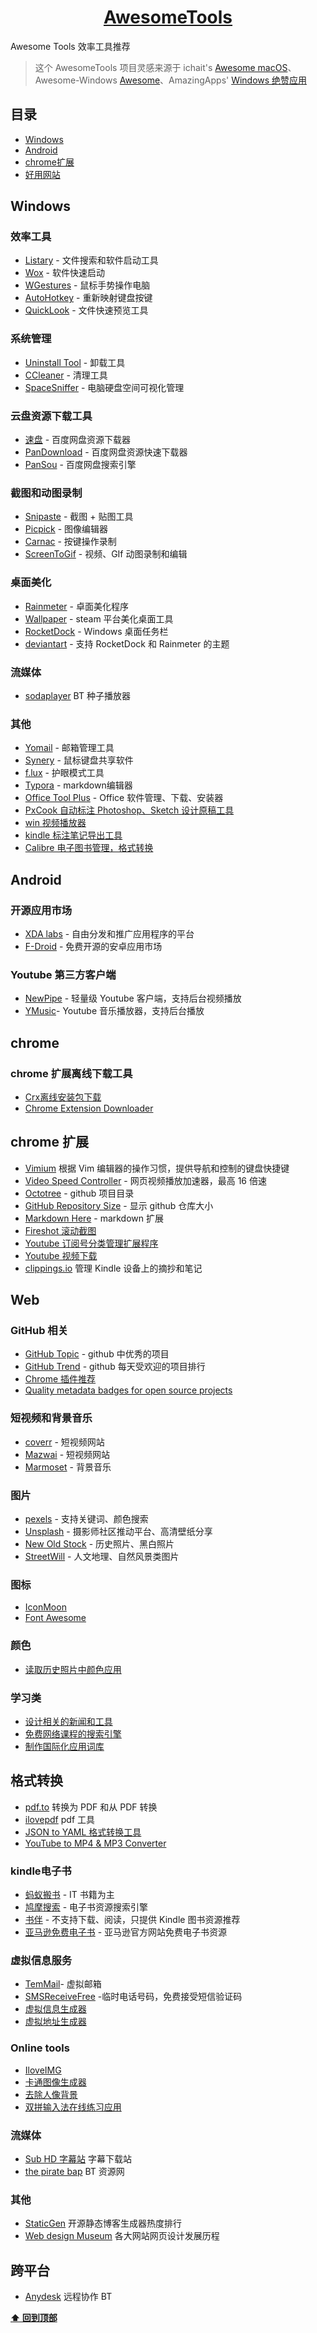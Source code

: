 <div align="center">
  <h1>
    <a href="http://byodian.site/nav.html">AwesomeTools</a>
  </h1>
</div>

Awesome Tools 效率工具推荐

> 这个 AwesomeTools 项目灵感来源于 ichait's [Awesome macOS](https://github.com/iCHAIT/awesome-macOS "Awesome macOS")、Awesome-Windows [Awesome](https://github.com/Awesome-Windows/Awesome.git)、AmazingApps' [Windows 绝赞应用](https://amazing-apps.gitbook.io/windows-apps-that-amaze-us/zh-cn)

## 目录

- [Windows](#windows)
- [Android](#android)
- [chrome扩展](#chrome)
- [好用网站](#好用网站)

## Windows

### 效率工具
- [Listary][listary] - 文件搜索和软件启动工具 
- [Wox][wox] - 软件快速启动 
- [WGestures][WGestures] - 鼠标手势操作电脑 
- [AutoHotkey][AutoHotkey] - 重新映射键盘按键
- [QuickLook][QuickLook] - 文件快速预览工具  

### 系统管理
- [Uninstall Tool][uninstall tool] - 卸载工具
- [CCleaner][ccleaner] - 清理工具
- [SpaceSniffer][spacesniffer] - 电脑硬盘空间可视化管理

### 云盘资源下载工具
- [速盘][速盘] - 百度网盘资源下载器 
- [PanDownload][pandownload] - 百度网盘资源快速下载器
- [PanSou][pansou] - 百度网盘搜索引擎

### 截图和动图录制
- [Snipaste][snipaste] - 截图 + 贴图工具  
- [Picpick][pickpick] - 图像编辑器
- [Carnac][carnac] - 按键操作录制
- [ScreenToGif][screentogif] - 视频、GIf 动图录制和编辑 

### 桌面美化
- [Rainmeter][rainmeter] - 卓面美化程序
- [Wallpaper][wallpaper] - steam 平台美化桌面工具
- [RocketDock][rocketdock] - Windows 桌面任务栏
- [deviantart][deviantart] - 支持 RocketDock 和 Rainmeter 的主题

### 流媒体
- [sodaplayer](https://www.sodaplayer.com/) BT 种子播放器 

### 其他
- [Yomail][yomail] - 邮箱管理工具
- [Synery][synery] - 鼠标键盘共享软件
- [f.lux][f.lux] - 护眼模式工具
- [Typora][Typora] - markdown编辑器
- [Office Tool Plus][otoolplus]  - Office 软件管理、下载、安装器
- [PxCook 自动标注 Photoshop、Sketch 设计原稿工具][pxcook]
- [win 视频播放器][potplayer]
- [kindle 标注笔记导出工具][knotes]
- [Calibre 电子图书管理，格式转换][calibre]

## Android 

### 开源应用市场
- [XDA labs][xda] - 自由分发和推广应用程序的平台
- [F-Droid][f-droid] - 免费开源的安卓应用市场

 ### Youtube 第三方客户端
 - [NewPipe][newpipe] - 轻量级 Youtube 客户端，支持后台视频播放
 - [YMusic][ymusic]- Youtube 音乐播放器，支持后台播放

## chrome
### chrome 扩展离线下载工具

- [Crx离线安装包下载][Crx]
- [Chrome Extension Downloader][Chrome Extension Downloader]

## chrome 扩展
- [Vimium][Vimium] 根据 Vim 编辑器的操作习惯，提供导航和控制的键盘快捷键
- [Video Speed Controller][Video Speed] - 网页视频播放加速器，最高 16 倍速
- [Octotree][Octotree] - github 项目目录
- [GitHub Repository Size][gitsize] - 显示 github 仓库大小
- [Markdown Here][Markdownh] - markdown 扩展
- [Fireshot 滚动截图][fireshot]
- [Youtube 订阅号分类管理扩展程序][yousb]
- [Youtube 视频下载](https://addoncrop.com/)
- [clippings.io](https://www.clippings.io/) 管理 Kindle 设备上的摘抄和笔记

## Web

### GitHub 相关

- [GitHub Topic][GitHub Topic] - github 中优秀的项目
- [GitHub Trend][GitHub Trend] - github 每天受欢迎的项目排行
- [Chrome 插件推荐][chromeapp]
- [Quality metadata badges for open source projects](https://shields.io/) 

### 短视频和背景音乐
- [coverr][coverr] - 短视频网站
- [Mazwai][Mazwai] -  短视频网站
- [Marmoset][Marmoset] -  背景音乐

### 图片
- [pexels][pexels] -  支持关键词、颜色搜索
- [Unsplash][Unsplash] -  摄影师社区推动平台、高清壁纸分享
- [New Old Stock][New Old Stock] -  历史照片、黑白照片
- [StreetWill][StreetWill] -  人文地理、自然风景类图片

### 图标
- [IconMoon](https://icomoon.io/#home)
- [Font Awesome](https://fontawesome.com/)

### 颜色
- [读取历史照片中颜色应用][colorleap]

### 学习类
- [设计相关的新闻和工具][prototypr]
- [免费网络课程的搜索引擎][classcentral]
- [制作国际化应用词库][i18ns]


## 格式转换
- [pdf.to](https://pdf.to/) 转换为 PDF 和从 PDF 转换
- [ilovepdf](https://www.ilovepdf.com/zh-cn) pdf 工具
- [JSON to YAML 格式转换工具](https://www.json2yaml.com/)
- [YouTube to MP4 & MP3 Converter](https://www.clipconverter.cc/)

### kindle电子书
- [蚂蚁搬书][蚂蚁搬书] -  IT 书籍为主
- [鸠摩搜索][鸠摩搜索] - 电子书资源搜索引擎
- [书伴][书伴] - 不支持下载、阅读，只提供 Kindle 图书资源推荐
- [亚马逊免费电子书][亚马逊免费电子书] - 亚马逊官方网站免费电子书资源

### 虚拟信息服务
- [TemMail][TemMail]- 虚拟邮箱
- [SMSReceiveFree][SMSReceiveFree] -临时电话号码，免费接受短信验证码
- [虚拟信息生成器 ][fakename]
- [虚拟地址生成器 ][fakeaddress]

### Online tools

- [IloveIMG][iloveimg] 
- [卡通图像生成器][卡通]
- [去除人像背景][remove]
- [双拼输入法在线练习应用][sp]

### 流媒体

- [Sub HD 字幕站](https://subhd.tv/) 字幕下载站
- [the pirate bap](https://www.thepiratebay.org/) BT 资源网

### 其他
- [StaticGen](https://www.staticgen.com/) 开源静态博客生成器热度排行
- [Web design Museum](https://www.webdesignmuseum.org/) 各大网站网页设计发展历程

## 跨平台

- [Anydesk](https://anydesk.com/zhs) 远程协作
BT

**[⬆ 回到顶部](#windows)**

[listary]: https://www.listary.com/
[wox]: http://www.wox.one/
[WGestures]:http://www.yingdev.com/projects/wgestures
[AutoHotkey]:https://www.autohotkey.com/
[QuickLook]:https://pooi.moe/QuickLook/?utm_source=www.appinn.com
[deviantart]:https://www.deviantart.com/
[uninstall tool]:https://www.crystalidea.com/uninstall-tool
[ccleaner]:https://www.ccleaner.com/
[spacesniffer]:http://www.uderzo.it/main_products/space_sniffer/index.html
[速盘]:https://www.speedpan.com/
[pandownload]:http://pandownload.com/
[pansou]:http://www.pansou.com/
[snipaste]:https://www.snipaste.com/
[pickpick]:https://picpick.app/zh/
[carnac]:http://code52.org/carnac/
[screentogif]:https://www.screentogif.com/?l=zh_cn
[otoolplus]:https://otp.landian.la/zh-cn/
[rocketdock]:https://rocketdock.en.softonic.com/
[wallpaper]:https://store.steampowered.com/app/431960/Wallpaper_Engine/
[rainmeter]:https://www.rainmeter.net/
[f.lux]:https://justgetflux.com/
[synery]:https://symless.com/synergy
[yomail]:http://www.nextechat.com/
[ymusic]:https://ymusic.io/ 
[newpipe]:https://f-droid.org/en/packages/org.schabi.newpipe/
[f-droid]:https://f-droid.org/en/
[xda]:https://labs.xda-developers.com/
[Crx]:http://yurl.sinaapp.com/crx.php
[Chrome Extension Downloader]:https://chrome-extension-downloader.com/
[gitsize]:https://chrome.google.com/webstore/detail/github-repository-size/apnjnioapinblneaedefcnopcjepgkci?hl=zh-CN
[Octotree]:https://chrome.google.com/webstore/detail/octotree/bkhaagjahfmjljalopjnoealnfndnagc/related?hl=zh-CN
[Video Speed]:https://github.com/igrigorik/videospeed
[Vimium]:http://vimium.github.io/
[Markdownh]:https://markdown-here.com/ 
[Bear]:https://bear.app/ 
[Typora]:https://www.typora.io/ 
[GitHub Trend]:https://github.com/trending
[GitHub Topic]:https://github.com/topics
[Adobe Spark]:https://spark.adobe.com/sp/
[Pexels Videos]:https://videos.pexels.com/
[Mazwai]:http://mazwai.com/#/
[Marmoset]:https://www.marmosetmusic.com/
[StreetWill]:http://streetwill.co/
[New Old Stock]:https://nos.twnsnd.co/
[Unsplash]:https://unsplash.com/
[pexels]:https://www.pexels.com/
[艾维商城]:https://www.aiviy.com/
[胡萝卜周博客]:http://www.carrotchou.blog/
[stardock]:https://www.stardock.com/ 
[itellyou]:https://msdn.itellyou.cn/ 
[SourceForge]:https://sourceforge.net/ 
[NTWind Software]:https://www.ntwind.com/
[Softonic]:https://en.softonic.com/
[Twilio]:https://www.twilio.com/docs/
[SMSReceiveFree]:https://smsreceivefree.com/
[TemMail]:https://temp-mail.org/ 
[亚马逊免费电子书]:http://t.cn/RkPrzFb
[书伴]:https://bookfere.com/ebook
[鸠摩搜索]:https://www.jiumodiary.com/
[鸠摩搜索]:https://www.jiumodiary.com/
[蚂蚁搬书]:http://book.mybanshu.win/
[coverr]: https://coverr.co/
[iloveimg]: https://www.iloveimg.com/zh-cn
[yousb]:https://yousub.info/
[fireshot]: https://getfireshot.com/
[chromeapp]:https://github.com/zhaoolee/ChromeAppHeroes
[fakeaddress]:https://www.fakeaddressgenerator.com/
[fakename]:https://www.fakenamegenerator.com/
[sp]:https://sp.linci.co/
[calibre]:https://calibre-ebook.com/
[Knotes]:https://knotesapp.cn/
[potplayer]: http://potplayer.daum.net/?lang=zh_CN
[pxcook]:https://www.fancynode.com.cn/pxcook
[colorleap]:https://colorleap.app/home
[i18ns]:https://i18ns.com/zh/index.html
[classcentral]:https://www.classcentral.com/
[prototypr]:https://www.prototypr.io/home/
[remove]:https://www.remove.bg/
[卡通]:https://getavataaars.com/

